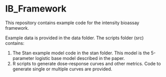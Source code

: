 # IB_Framework
This repository contains example code for the intensity bioassay framework.

Example data is provided in the data folder.
The scripts folder (src) contains:
1. The Stan example model code in the stan folder. This model is the 5-parameter logistic base model described in the paper.
2. R scripts to generate dose-response curves and other metrics. Code to generate single or multiple curves are provided.
